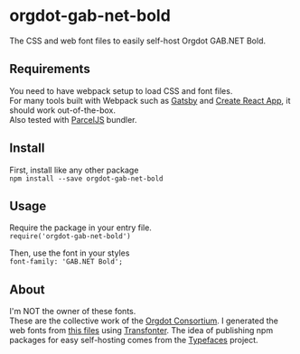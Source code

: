 # orgdot-gab-net-bold
The CSS and web font files to easily self-host Orgdot GAB.NET Bold.

## Requirements
You need to have webpack setup to load CSS and font files.<br />For many tools built with Webpack such as [Gatsby](https://github.com/gatsbyjs/gatsby") and [Create React App](https://github.com/facebookincubator/create-react-app), it should work out-of-the-box.<br />Also tested with [ParcelJS]("https://parceljs.org/") bundler.

## Install
First, install like any other package<br />`npm install --save orgdot-gab-net-bold`

## Usage
Require the package in your entry file.<br />`require('orgdot-gab-net-bold')`

Then, use the font in your styles<br />`font-family: 'GAB.NET Bold';`

## About
I'm NOT the owner of these fonts.<br />These are the collective work of the [Orgdot Consortium]("http://www.orgdot.com").
I generated the web fonts from [this files]("http://www.orgdot.com/aliasfonts/index.htm") using [Transfonter]("https://transfonter.org").
The idea of publishing npm packages for easy self-hosting comes from the [Typefaces]("https://github.com/KyleAMathews/typefaces") project.
